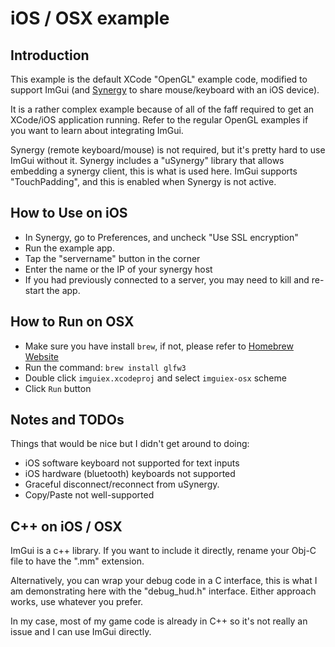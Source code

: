 # iOS / OSX example

## Introduction

This example is the default XCode "OpenGL" example code, modified to support ImGui (and [Synergy](http://synergy-project.org/) to share mouse/keyboard with an iOS device).

It is a rather complex example because of all of the faff required to get an XCode/iOS application running. Refer to the regular OpenGL examples if you want to learn about integrating ImGui.

Synergy (remote keyboard/mouse) is not required, but it's pretty hard to use ImGui without it. Synergy includes a "uSynergy" library that allows embedding a synergy client, this is what is used here. ImGui supports "TouchPadding", and this is enabled when Synergy is not active.

## How to Use on iOS

* In Synergy, go to Preferences, and uncheck "Use SSL encryption"
* Run the example app.
* Tap the "servername" button in the corner
* Enter the name or the IP of your synergy host
* If you had previously connected to a server, you may need to kill and re-start the app.

## How to Run on OSX

* Make sure you have install `brew`, if not, please refer to [Homebrew Website](http://brew.sh)
* Run the command: `brew install glfw3`
* Double click `imguiex.xcodeproj` and select `imguiex-osx` scheme
* Click `Run` button

## Notes and TODOs

Things that would be nice but I didn't get around to doing:

* iOS software keyboard not supported for text inputs
* iOS hardware (bluetooth) keyboards not supported
* Graceful disconnect/reconnect from uSynergy.
* Copy/Paste not well-supported

## C++ on iOS / OSX

ImGui is a c++ library. If you want to include it directly, rename your Obj-C file to have the ".mm" extension. 

Alternatively, you can wrap your debug code in a C interface, this is what I am demonstrating here with the "debug_hud.h" interface. Either approach works, use whatever you prefer.

In my case, most of my game code is already in C++ so it's not really an issue and I can use ImGui directly.
